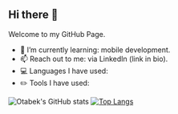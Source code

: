 ## Hi there 👋
Welcome to my GitHub Page.

- 🌱 I’m currently learning: mobile development.
- 📫 Reach out to me: via LinkedIn (link in bio).
- 💻 Languages I have used:
- ✏️ Tools I have used:

![Otabek's GitHub stats](https://github-readme-stats.vercel.app/api?username=otabek7&show_icons=true&theme=dark)
[![Top Langs](https://github-readme-stats.vercel.app/api/top-langs/?username=otabek7)](https://github.com/otabek7/github-readme-stats)
